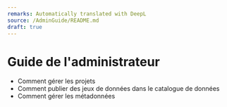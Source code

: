 ```yaml
---
remarks: Automatically translated with DeepL
source: /AdminGuide/README.md
draft: true
---
```


# Guide de l'administrateur

- Comment gérer les projets
- Comment publier des jeux de données dans le catalogue de données
- Comment gérer les métadonnées
